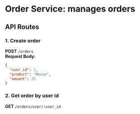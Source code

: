 # Order Service: manages orders

## API Routes

### 1. Create order

**POST** `/orders`  
**Request Body:**

```json
{
  "user_id": 1,
  "product": "Mouse",
  "amount": 25
}
```

### 2. Get order by user id

**GET** `/orders/user/:user_id`

